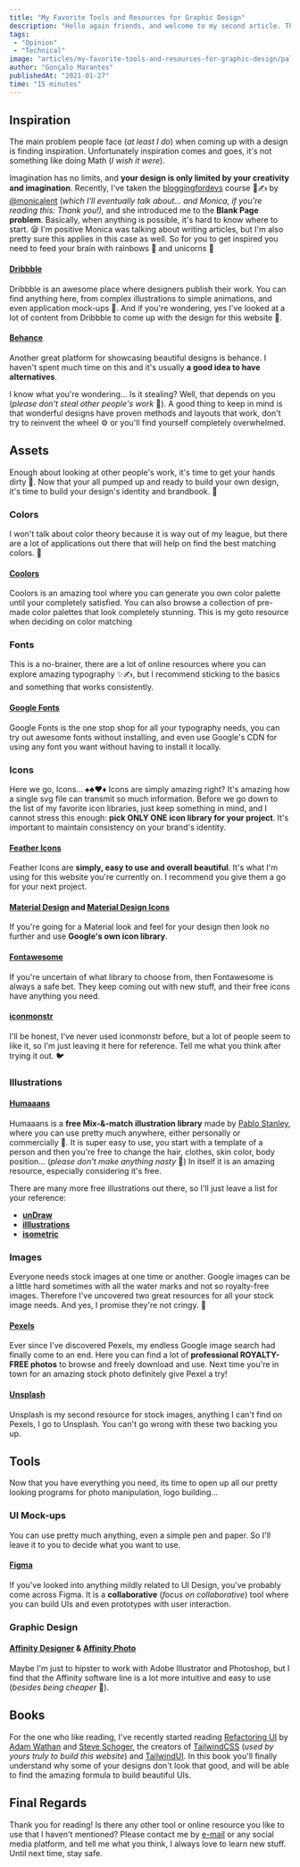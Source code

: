 ```yaml
---
title: "My Favorite Tools and Resources for Graphic Design"
description: "Hello again friends, and welcome to my second article. This time we'll be discussing the tools and resources I use when coming up with a design. I will mainly talk about UI design, which is what I mostly do, it applies to anything even remotely related. Keep in mind that anything I mention here is my personal preference and stuff I use almost everyday. So without any further ado, let's get into it."
tags:
 - "Opinion"
 - "Technical"
image: "articles/my-favorite-tools-and-resources-for-graphic-design/palette.jpg"
author: "Gonçalo Marantes"
publishedAt: "2021-01-27"
time: "15 minutes"
---
```


## Inspiration

The main problem people face (*at least I do*) when coming up with a design is finding inspiration. Unfortunately inspiration comes and goes, it's not something like doing Math (*I wish it were*).

<dynamic-image filename="articles/my-favorite-tools-and-resources-for-graphic-design/spongebob.jpg" caption="I can make memes too!" class="max-w-md mx-auto"></dynamic-image>

Imagination has no limits, and **your design is only limited by your creativity and imagination**. Recently, I've taken the [bloggingfordevs](https://bloggingfordevs.com/) course 📄✍️ by [@monicalent](https://twitter.com/monicalent) (*which I'll eventually talk about... and Monica, if you're reading this: Thank you!),* and she introduced me to the **Blank Page problem**. Basically, when anything is possible, it's hard to know where to start. 😪 I'm positive Monica was talking about writing articles, but I'm also pretty sure this applies in this case as well. So for you to get inspired you need to feed your brain with rainbows 🌈 and unicorns 🦄

#### [**Dribbble**](https://dribbble.com/)

Dribbble is an awesome place where designers publish their work. You can find anything here, from complex illustrations to simple animations, and even application mock-ups 📱. And if you're wondering, yes I've looked at a lot of content from Dribbble to come up with the design for this website 🤭.

<dynamic-image filename="articles/my-favorite-tools-and-resources-for-graphic-design/dribbble.png" class="shadow-2xl"></dynamic-image>

#### [**Behance**](https://www.behance.net/)

Another great platform for showcasing beautiful designs is behance. I haven't spent much time on this and it's usually **a good idea to have alternatives**.

<dynamic-image filename="articles/my-favorite-tools-and-resources-for-graphic-design/behance.png" class="shadow-2xl"></dynamic-image>

I know what you're wondering... Is it stealing? Well, that depends on you (*please don't steal other people's work* 😬). A good thing to keep in mind is that wonderful designs have proven methods and layouts that work, don't try to reinvent the wheel ⚙️ or you'll find yourself completely overwhelmed.

## Assets

Enough about looking at other people's work, it's time to get your hands dirty 💪. Now that your all pumped up and ready to build your own design, it's time to build your design's identity and brandbook. 💅

### Colors

I won't talk about color theory because it is way out of my league, but there are a lot of applications out there that will help on find the best matching colors. 🌈

#### [**Coolors**](https://coolors.co/)

Coolors is an amazing tool where you can generate you own color palette until your completely satisfied. You can also browse a collection of pre-made color palettes that look completely stunning. This is my goto resource when deciding on color matching

<dynamic-image filename="articles/my-favorite-tools-and-resources-for-graphic-design/coolors.png" class="shadow-2xl"></dynamic-image>

### Fonts

This is a no-brainer, there are a lot of online resources where you can explore amazing typography ✨✍️, but I recommend sticking to the basics and something that works consistently.

#### [**Google Fonts**](https://fonts.google.com/)

Google Fonts is the one stop shop for all your typography needs, you can try out awesome fonts without installing, and even use Google's CDN for using any font you want without having to install it locally.

<dynamic-image filename="articles/my-favorite-tools-and-resources-for-graphic-design/google-fonts.png" class="shadow-2xl"></dynamic-image>

### Icons

Here we go, Icons... ♠️♣️♥️♦️ Icons are simply amazing right? It's amazing how a single svg file can transmit so much information. Before we go down to the list of my favorite icon libraries, just keep something in mind, and I cannot stress this enough: **pick ONLY ONE icon library for your project**. It's important to maintain consistency on your brand's identity.

#### [**Feather Icons**](https://feathericons.com/)

Feather Icons are **simply, easy to use and overall beautiful**. It's what I'm using for this website you're currently on. I recommend you give them a go for your next project.

<dynamic-image filename="articles/my-favorite-tools-and-resources-for-graphic-design/feather-icons.png" class="shadow-2xl"></dynamic-image>

#### [**Material Design**](https://material.io/resources/icons/?style=baseline) **and** [**Material Design Icons**](https://materialdesignicons.com/)

If you're going for a Material look and feel for your design then look no further and use **Google's own icon library**.

#### [**Fontawesome**](https://iconmonstr.com/)

If you're uncertain of what library to choose from, then Fontawesome is always a safe bet. They keep coming out with new stuff, and their free icons have anything you need.

#### [**iconmonstr**](https://iconmonstr.com/)

I'll be honest, I've never used iconmonstr before, but a lot of people seem to like it, so I'm just leaving it here for reference. Tell me what you think after trying it out. 🐦

### Illustrations

#### [**Humaaans**](https://www.humaaans.com/)

Humaaans is a **free Mix-&-match illustration library** made by [Pablo Stanley](https://twitter.com/pablostanley), where you can use pretty much anywhere, either personally or commercially 🤑. It is super easy to use, you start with a template of a person and then you're free to change the hair, clothes, skin color, body position... (*please don't make anything nasty* 🔞) In itself it is an amazing resource, especially considering it's free.

<dynamic-image filename="articles/my-favorite-tools-and-resources-for-graphic-design/humaaans.png" class="shadow-2xl"></dynamic-image>

There are many more free illustrations out there, so I'll just leave a list for your reference:

- [**unDraw**](https://undraw.co/illustrations)
- [**illlustrations**](https://illlustrations.co/)
- [**isometric**](https://isometric.online/)

### Images

Everyone needs stock images at one time or another. Google images can be a little hard sometimes with all the water marks and not so royalty-free images. Therefore I've uncovered two great resources for all your stock image needs. And yes, I promise they're not cringy. 😬

#### [**Pexels**](https://www.pexels.com/)

Ever since I've discovered Pexels, my endless Google image search had finally come to an end. Here you can find a lot of **professional ROYALTY-FREE photos** to browse and freely download and use. Next time you're in town for an amazing stock photo definitely give Pexel a try!

<dynamic-image filename="articles/my-favorite-tools-and-resources-for-graphic-design/pexels.png" class="shadow-2xl"></dynamic-image>

#### [**Unsplash**](https://unsplash.com/)

Unsplash is my second resource for stock images, anything I can't find on Pexels, I go to Unsplash. You can't go wrong with these two backing you up.

## Tools

Now that you have everything you need, its time to open up all our pretty looking programs for photo manipulation, logo building...

### UI Mock-ups

You can use pretty much anything, even a simple pen and paper. So I'll leave it to you to decide what you want to use.

#### [**Figma**](https://www.figma.com)

If you've looked into anything mildly related to UI Design, you've probably come across Figma. It is a **collaborative** (*focus on collaborative*) tool where you can build UIs and even prototypes with user interaction.

<dynamic-image filename="articles/my-favorite-tools-and-resources-for-graphic-design/figma.png" class="shadow-2xl"></dynamic-image>
### Graphic Design

#### [**Affinity Designer**](https://affinity.serif.com/en-us/designer/) **&** [**Affinity Photo**](https://affinity.serif.com/en-us/photo/)

Maybe I'm just to hipster to work with Adobe Illustrator and Photoshop, but I find that the Affinity software line is a lot more intuitive and easy to use (*besides being cheaper* 💸).

<dynamic-image filename="articles/my-favorite-tools-and-resources-for-graphic-design/affinity.png" class="shadow-2xl"></dynamic-image>

## Books

For the one who like reading, I've recently started reading [Refactoring UI](https://refactoringui.com/) by [Adam Wathan](https://twitter.com/adamwathan) and [Steve Schoger](https://twitter.com/steveschoger), the creators of [TailwindCSS](https://tailwindcss.com/) (*used by yours truly to build this website*) and [TailwindUI](https://tailwindui.com/). In this book you'll finally understand why some of your designs don't look that good, and will be able to find the amazing formula to build beautiful UIs.

<dynamic-image filename="articles/my-favorite-tools-and-resources-for-graphic-design/refactoring-ui.png" class="shadow-2xl"></dynamic-image>

## Final Regards

Thank you for reading! Is there any other tool or online resource you like to use that I haven't mentioned? Please contact me by [e-mail](mailto:goncalojmarantes@gmail.com) or any social media platform, and tell me what you think, I always love to learn new stuff. Until next time, stay safe.
